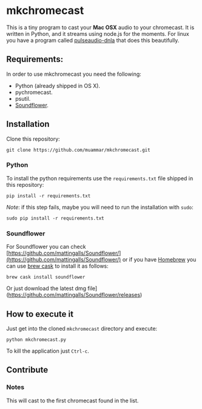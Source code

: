 mkchromecast
============

This is a tiny program to cast your **Mac OSX** audio to your chromecast. It is
written in Python, and it streams using node.js for the moments. For linux you
have a program called
[pulseaudio-dnla](https://github.com/masmu/pulseaudio-dlna) that does this
beautifully.

## Requirements:

In order to use mkchromecast you need the following:

* Python (already shipped in OS X).
* pychromecast.
* psutil.
* [Soundflower](https://github.com/mattingalls/Soundflower/).


## Installation

Clone this repository:

```
git clone https://github.com/muammar/mkchromecast.git
```

### Python

To install the python requirements use the `requirements.txt` file shipped in
this repository:

```
pip install -r requirements.txt
```

_Note_: if this step fails, maybe you will need to run the installation with
`sudo`:

```
sudo pip install -r requirements.txt
```

### Soundflower

For Soundflower you can check
[https://github.com/mattingalls/Soundflower/](https://github.com/mattingalls/Soundflower/)
or if you have [Homebrew](http://brew.sh/) you can use [brew
cask](https://caskroom.github.io/) to install it as follows:

```
brew cask install soundflower
```

Or just download the latest dmg
file](https://github.com/mattingalls/Soundflower/releases)


## How to execute it

Just get into the cloned `mkchromecast` directory and execute:

```
python mkchromecast.py
```

To kill the application just `Ctrl-c`.

## Contribute


### Notes

This will cast to the first chromecast found in the list.
